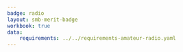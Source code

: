 ```yaml
---
badge: radio
layout: smb-merit-badge
workbook: true
data:
    requirements: ../../requirements-amateur-radio.yaml
---
```


